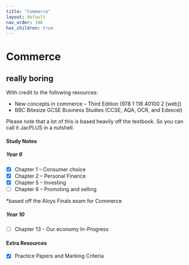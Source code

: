 ```yaml
---
title: "Commerce"
layout: default
nav_order: 100
has_children: true
---
```


# Commerce

## really boring

With credit to the following resources:

* New concepts in commerce – Third Edition (978 1 118 40100 2 [web])
* BBC Bitesize GCSE Business Studies (CCSE, AQA, OCR, and Edexcel)

Please note that a lot of this is based heavily off the textbook. So you can call it JacPLUS in a nutshell.

#### Study Notes

##### Year 9

- [x] Chapter 1 – Consumer choice
- [x] Chapter 2 – Personal Finance
- [x] Chapter 5 – Investing
- [ ] Chapter 6 – Promoting and selling

*based off the Aloys Finals exam for Commerce

##### Year 10

- [ ] Chapter 13 - Our economy <label class="label label-blue">In-Progress</label>

#### Extra Resources

- [x] Practice Papers and Marking Criteria